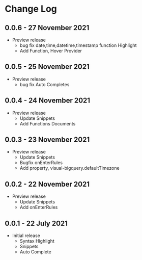 # Change Log

## 0.0.6 - 27 November 2021
- Preview release
  - bug fix date,time,datetime,timestamp function Highlight
  - Add Function, Hover Provider

## 0.0.5 - 25 November 2021
- Preview release
  - bug fix Auto Completes

## 0.0.4 - 24 November 2021
- Preview release
  - Update Snippets
  - Add Functions Documents

## 0.0.3 - 23 November 2021
- Preview release
  - Update Snippets
  - Bugfix onEnterRules
  - Add property, visual-bigquery.defaultTimezone


## 0.0.2 - 22 November 2021
- Preview release
  - Update Snippets
  - Add onEnterRules


## 0.0.1 - 22 July 2021
- Initial release
  - Syntax Highlight
  - Snippets
  - Auto Complete

